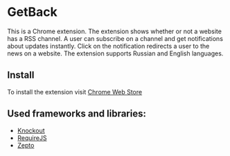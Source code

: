 # GetBack

This is a Chrome extension. The extension shows whether or not a website has a RSS channel. 
A user can subscribe on a channel and get notifications about updates instantly.
Click on the notification redirects a user to the news on a website. The extension supports Russian and English languages.

## Install

To install the extension visit <a href="https://chrome.google.com/webstore/detail/getbackto/ldhnpjfahcnimegheegmaioodmpmcldm?hl=en-US">Chrome Web Store<a/>

## Used frameworks and libraries:
<ul>
  <li><a href="http://knockoutjs.com/">Knockout</a></li>
  <li><a href="http://requirejs.org/">RequireJS</a></li>
  <li><a href="http://zeptojs.com/">Zepto</a></li>
</ul>
